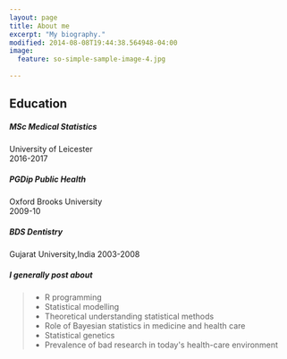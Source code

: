 ```yaml
---
layout: page
title: About me
excerpt: "My biography."
modified: 2014-08-08T19:44:38.564948-04:00
image:
  feature: so-simple-sample-image-4.jpg
  
---
```



## Education

##### MSc Medical Statistics
University of Leicester  
2016-2017

#####  PGDip Public Health
Oxford Brooks University  
2009-10
  
#####  BDS Dentistry
Gujarat University,India
2003-2008  

##### I generally post about

> - R programming  
> - Statistical  modelling    
> - Theoretical understanding statistical methods  
> - Role of Bayesian statistics in medicine and health care  
> - Statistical genetics  
> - Prevalence of bad research in today's health-care environment

